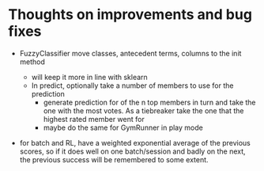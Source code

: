 
# Thoughts on improvements and bug fixes

- FuzzyClassifier move  classes, antecedent terms, columns to the init method
    - will keep it more in line with sklearn
    - In predict, optionally take a number of members to use for the prediction
        - generate prediction for of the n top members in turn and take the one with the most votes.  As a tiebreaker take the one that the highest rated member went for
        - maybe do the same for GymRunner in play mode

- for batch and RL, have a weighted exponential average of the previous scores, so if it does well on one batch/session and badly on the next, the previous success will be remembered to some extent.



